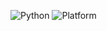 ![Python](https://img.shields.io/badge/language-python-blue)
![Platform](https://img.shields.io/badge/platform-linux-orange)
